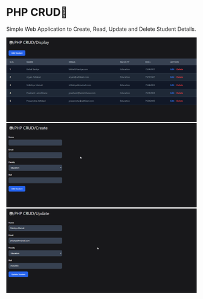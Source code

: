 # PHP CRUD🐘

Simple Web Application to Create, Read, Update and Delete Student Details.

![](./demo1.png)
![](./demo2.png)
![](./demo3.png)
